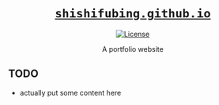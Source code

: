 <div align="center" markdown="1">

# [`shishifubing.github.io`][url-repo]

[![License][shield-license]][url-license]

A portfolio website

</div>

## TODO

* actually put some content here

<!-- relative links -->

<!-- project links -->

[url-repo]: https://github.com/shishifubing/shishifubing.github.io
[url-license]: https://github.com/shishifubing/shishifubing.github.io/blob/main/LICENSE

<!-- external links -->

<!-- shield links -->

[shield-license]: https://img.shields.io/github/license/shishifubing/shishifubing.github.io.svg?style=for-the-badge
